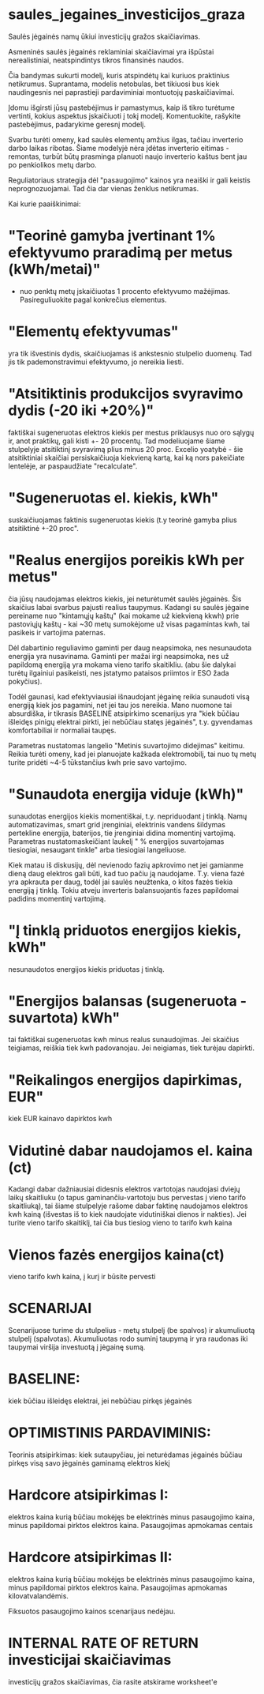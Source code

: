 # saules_jegaines_investicijos_graza
Saulės jėgainės namų ūkiui investicijų gražos skaičiavimas.

Asmeninės saulės jėgainės reklaminiai skaičiavimai yra išpūstai nerealistiniai, neatspindintys tikros finansinės naudos.

Čia bandymas sukurti modelį, kuris atspindėtų kai kuriuos praktinius netikrumus. Suprantama, modelis netobulas, bet tikiuosi bus kiek naudingesnis nei paprastieji pardaviminiai montuotojų paskaičiavimai.

Įdomu išgirsti jūsų pastebėjimus ir pamastymus, kaip iš tikro turėtume vertinti, kokius aspektus įskaičiuoti į tokį modelį. Komentuokite, rašykite pastebėjimus, padarykime geresnį modelį.

Svarbu turėti omeny, kad saulės elementų amžius ilgas, tačiau inverterio darbo laikas ribotas. Šiame modelyjė nėra įdėtas inverterio eitimas - remontas, turbūt būtų prasminga planuoti naujo inverterio kaštus bent jau po penkiolikos metų darbo.

Reguliatoriaus strategija dėl "pasaugojimo" kainos yra neaiški ir gali keistis neprognozuojamai. Tad čia dar vienas ženklus netikrumas.


Kai kurie paaiškinimai:

# "Teorinė gamyba įvertinant 1% efektyvumo praradimą per metus (kWh/metai)"
- nuo penktų metų įskaičiuotas 1 procento efektyvumo mažėjimas. Pasireguliuokite pagal konkrečius elementus.

# "Elementų efektyvumas" 
yra tik išvestinis dydis, skaičiuojamas iš ankstesnio stulpelio duomenų. Tad jis tik pademonstravimui efektyvumo, jo nereikia liesti.

# "Atsitiktinis produkcijos svyravimo dydis (-20 iki +20%)"
faktiškai sugeneruotas elektros kiekis per mestus priklausys nuo oro sąlygų ir, anot praktikų, gali kisti +- 20 procentų. Tad modeliuojame šiame stulpelyje atsitiktinį svyravimą plius minus 20 proc. Excelio yoatybė - šie atsitiktiniai skaičiai persiskaičiuoja kiekvieną kartą, kai ką nors pakeičiate lentelėje, ar paspaudžiate "recalculate".

# "Sugeneruotas el. kiekis, kWh" 
suskaičiuojamas faktinis sugeneruotas kiekis (t.y teorinė gamyba plius atsitiktinė +-20 proc".

# "Realus energijos poreikis kWh per metus"
čia jūsų naudojamas elektros kiekis, jei neturėtumėt saulės jėgainės. Šis skaičius labai svarbus pajusti realius taupymus. Kadangi su saulės jėgaine pereiname nuo "kintamųjų kaštų" (kai mokame už kiekvieną kkwh) prie pastoviųjų kaštų - kai ~30 metų sumokėjome už visas pagamintas kwh, tai pasikeis ir vartojima paternas. 

Dėl dabartinio reguliavimo gaminti per daug neapsimoka, nes nesunaudota energija yra nusavinama. Gaminti per mažai irgi neapsimoka, nes už papildomą energiją yra mokama vieno tarifo skaitikliu. (abu šie dalykai turėtų ilgainiui pasikeisti, nes įstatymo pataisos priimtos ir ESO žada pokyčius).

Todėl gaunasi, kad efektyviausiai išnaudojant jėgainę reikia sunaudoti visą energiją kiek jos pagamini, net jei tau jos nereikia. Mano nuomone tai absurdiška, ir tikrasis BASELINE atsipirkimo scenarijus yra "kiek būčiau išleidęs pinigų elektrai pirkti, jei nebūčiau statęs jėgainės", t.y. gyvendamas komfortabiliai ir normaliai taupęs.

Parametras nustatomas langelio "Metinis suvartojimo didejimas" keitimu. Reikia turėti omeny, kad jei planuojate kažkada elektromobilį, tai nuo tų metų turite pridėti ~4-5 tūkstančius kwh prie savo vartojimo.


# "Sunaudota energija viduje (kWh)"
sunaudotas energijos kiekis momentiškai, t.y. nepriduodant į tinklą. Namų automatizavimas, smart grid įrenginiai, elektrinis vandens šildymas pertekline energija, baterijos, tie įrenginiai didina momentinį vartojimą.  Parametras nustatomaskeičiant laukelį " % energijos suvartojamas tiesiogiai, nesaugant tinkle" arba tiesiogiai langeliuose.

Kiek matau iš diskusijų, dėl nevienodo fazių apkrovimo net jei gamianme dieną daug elektros gali būti, kad tuo pačiu ją naudojame. T.y. viena fazė yra apkrauta per daug, todėl jai saulės neužtenka, o kitos fazės tiekia energiją į tinklą. Tokiu atveju inverteris balansuojantis fazes papildomai padidins momentinį vartojimą.

# "Į tinklą priduotos energijos kiekis, kWh"
nesunaudotos energijos kiekis priduotas į tinklą.

# "Energijos balansas (sugeneruota - suvartota) kWh" 
tai faktiškai sugeneruotas kwh minus realus sunaudojimas. Jei skaičius teigiamas, reiškia tiek kwh padovanojau. Jei neigiamas, tiek turėjau dapirkti.

# "Reikalingos energijos dapirkimas, EUR"
kiek EUR kainavo dapirktos kwh

# Vidutinė dabar naudojamos el. kaina (ct)
Kadangi dabar dažniausiai didesnis elektros vartotojas naudojasi dviejų laikų skaitliuku (o tapus gaminančiu-vartotoju bus pervestas į vieno tarifo skaitliuką), tai šiame stulpelyje rašome dabar faktinę naudojamos elektros kwh kainą (išvestas iš to kiek naudojate vidutiniškai dienos ir nakties). Jei turite vieno tarifo skaitiklį, tai čia bus tiesiog vieno to tarifo kwh kaina

# Vienos fazės energijos kaina(ct)
vieno tarifo kwh kaina, į kurį ir būsite pervesti

# SCENARIJAI
Scenarijuose turime du stulpelius - metų stulpelį (be spalvos) ir akumuliuotą stulpelį (spalvotas). Akumuliuotas rodo suminį taupymą ir yra raudonas iki taupymai viršija investuotą į jėgainę sumą.


# BASELINE: 
kiek būčiau išleidęs elektrai, jei nebūčiau pirkęs jėgainės

# OPTIMISTINIS PARDAVIMINIS: 
Teorinis atsipirkimas: kiek sutaupyčiau, jei neturėdamas jėgainės būčiau pirkęs visą savo jėgainės gaminamą elektros kiekį	

# Hardcore atsipirkimas I: 
elektros kaina kurią būčiau mokėjęs be elektrinės minus pasaugojimo kaina, minus papildomai pirktos  elektros kaina. Pasaugojimas apmokamas centais

# Hardcore atsipirkimas II: 
elektros kaina kurią būčiau mokėjęs be elektrinės minus pasaugojimo kaina, minus papildomai pirktos  elektros kaina. Pasaugojimas apmokamas kilovatvalandėmis.


Fiksuotos pasaugojimo kainos scenarijaus nedėjau.


# INTERNAL RATE OF RETURN investicijai skaičiavimas
investicijų gražos skaičiavimas, čia rasite atskirame worksheet'e







